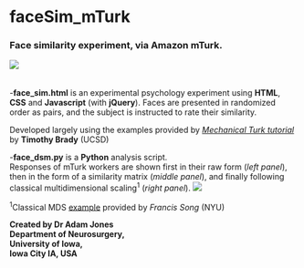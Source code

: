 # faceSim_mTurk

### Face similarity experiment, via Amazon mTurk. 

<kbd>
  <img src="http://i.imgur.com/FbySiuK.png?1">
</kbd>

######

-**face_sim.html** is an experimental psychology experiment using **HTML**, **CSS** and **Javascript** (with **jQuery**).
Faces are presented in randomized order as pairs, and the subject is instructed to rate their similarity.
 
Developed largely using the examples provided by [*Mechanical Turk tutorial*](https://bradylab.ucsd.edu/ttt/) by **Timothy Brady** (UCSD)

-**face_dsm.py** is a **Python** analysis script. <br>
Responses of mTurk workers are shown first in their raw form (<i>left panel</i>),
then in the form of a similarity matrix (<i>middle panel</i>),
and finally following classical multidimensional scaling<sup>1</sup> (<i>right panel</i>).
<img src="http://i.imgur.com/C2mwl2f.png">
 
<sup>1</sup>Classical MDS [example](http://www.nervouscomputer.com/hfs/cmdscale-in-python/) provided by *Francis Song* (NYU)

**Created by Dr Adam Jones  
Department of Neurosurgery,  
University of Iowa,  
Iowa City IA, USA** 

